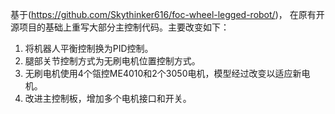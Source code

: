 基于(https://github.com/Skythinker616/foc-wheel-legged-robot/)， 在原有开源项目的基础上重写大部分主控制代码。主要改变如下：

1. 将机器人平衡控制换为PID控制。
2. 腿部关节控制方式为无刷电机位置控制方式。
3. 无刷电机使用4个瓴控ME4010和2个3050电机，模型经过改变以适应新电机。
4. 改进主控制板，增加多个电机接口和开关。
